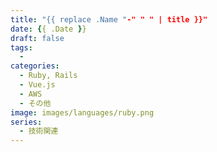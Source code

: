 ```yaml
---
title: "{{ replace .Name "-" " " | title }}"
date: {{ .Date }}
draft: false
tags:
  - 
categories:
  - Ruby, Rails
  - Vue.js
  - AWS
  - その他
image: images/languages/ruby.png
series:
  - 技術関連
---
```

